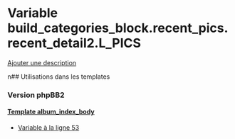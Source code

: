# Variable build_categories_block.recent_pics.recent_detail2.L_PICS
[Ajouter une description](https://fa-tvars.appspot.com/build_categories_block.recent_pics.recent_detail2.L_PICS)

n## Utilisations dans les templates

### Version phpBB2

#### [Template album_index_body](subsilver/album_index_body.md)
* [Variable à la ligne 53](../subsilver/album_index_body.tpl#L53)